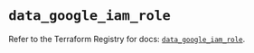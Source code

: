 # `data_google_iam_role`

Refer to the Terraform Registry for docs: [`data_google_iam_role`](https://registry.terraform.io/providers/hashicorp/google-beta/6.34.1/docs/data-sources/google_iam_role).
